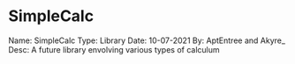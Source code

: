 # SimpleCalc
Name: SimpleCalc
Type: Library
Date: 10-07-2021
By: AptEntree and Akyre_
Desc: A future library envolving various types of calculum 
